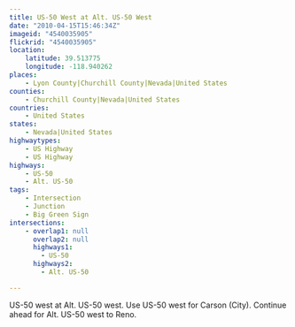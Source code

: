 ```yaml
---
title: US-50 West at Alt. US-50 West
date: "2010-04-15T15:46:34Z"
imageid: "4540035905"
flickrid: "4540035905"
location:
    latitude: 39.513775
    longitude: -118.940262
places:
    - Lyon County|Churchill County|Nevada|United States
counties:
    - Churchill County|Nevada|United States
countries:
    - United States
states:
    - Nevada|United States
highwaytypes:
    - US Highway
    - US Highway
highways:
    - US-50
    - Alt. US-50
tags:
    - Intersection
    - Junction
    - Big Green Sign
intersections:
    - overlap1: null
      overlap2: null
      highways1:
        - US-50
      highways2:
        - Alt. US-50

---
```

US-50 west at Alt. US-50 west.  Use US-50 west for Carson (City).  Continue ahead for Alt. US-50 west to Reno.
